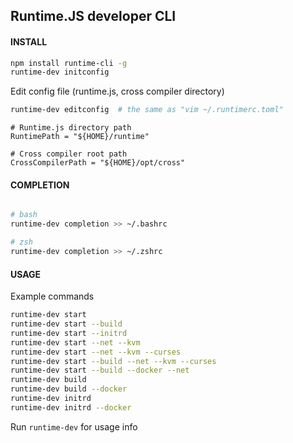 ## Runtime.JS developer CLI

#### INSTALL

```bash
npm install runtime-cli -g
runtime-dev initconfig
```

Edit config file (runtime.js, cross compiler directory)
```bash
runtime-dev editconfig  # the same as "vim ~/.runtimerc.toml"
```

```
# Runtime.js directory path
RuntimePath = "${HOME}/runtime"

# Cross compiler root path
CrossCompilerPath = "${HOME}/opt/cross"
```

#### COMPLETION

```bash

# bash
runtime-dev completion >> ~/.bashrc

# zsh
runtime-dev completion >> ~/.zshrc
```

#### USAGE

Example commands

```bash
runtime-dev start
runtime-dev start --build
runtime-dev start --initrd
runtime-dev start --net --kvm
runtime-dev start --net --kvm --curses
runtime-dev start --build --net --kvm --curses
runtime-dev start --build --docker --net
runtime-dev build
runtime-dev build --docker
runtime-dev initrd
runtime-dev initrd --docker
```

Run `runtime-dev` for usage info
